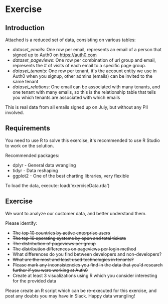 # Exercise

## Introduction
Attached is a reduced set of data, consisting on various tables:

* *dataset_emails*: One row per email, represents an email of a person that signed up to Auth0 on https://auth0.com
* *dataset_pageviews*: One row per combination of url group and email, represents the # of visits of each email to a specific page group.
* *dataset_tenants*: One row per tenant, it's the account entity we use in Auth0 when you signup, other admins (emails) can be invited to the same tenant
* *dataset_relations*: One email can be associated with many tenants, and one tenant with many emails, so this is the relationship table that tells you which tenants are associated with which emails

This is real data from all emails signed up on July, but without any PII involved.

## Requirements

You need to use R to solve this exercise, it's recommended to use R Studio to work on the solution.

Recommended packages:

* dplyr - General data wrangling
* tidyr - Data reshaping
* ggplot2 - One of the best charting libraries, very flexible

To load the data, execute:
load('exerciseData.rda')

## Exercise

We want to analyze our customer data, and better understand them.

Please identify:

* ~~The top 10 countries by active enterprise users~~
* ~~The top 10 operating systems by open and total tickets~~
* ~~The distribution of pageviews per group~~
* ~~The distribution differences on pageviews per login method~~
* What differences do you find between developers and non-developers?
* ~~What are the most and least used technologies in tenants?~~
* ~~Please mark any inconsistencies you find in the data that you'd research further if you were working at Auth0~~
* Create at least 3 visualizations using R which you consider interesting for the provided data

Please create an R script which can be re-executed for this exercise, and post any doubts you may have in Slack.
Happy data wrangling!
